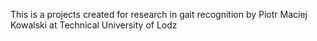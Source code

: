 This is a projects created for research in gait recognition by Piotr Maciej Kowalski at Technical University of Lodz